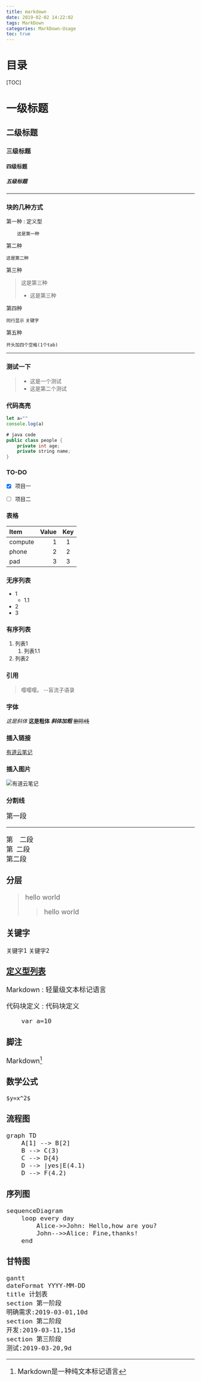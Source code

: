 ```yaml
---
title: markdown
date: 2019-02-02 14:22:02
tags: MarkDown
categories: MarkDown-Usage
toc: true
---
```

# 目录

<!-- more -->

[TOC]


# 一级标题
## 二级标题
### 三级标题
#### 四级标题
##### 五级标题

------

### 块的几种方式
第一种
:  定义型

        这是第一种
        
第二种
```
这是第二种
```

第三种
> 这是第三种
> * 这是第三种

第四种

`同行显示` `关键字`

第五种

    开头加四个空格(1个tab)

------

### 测试一下
> * 这是一个测试
> * 这是第二个测试


### 代码高亮
``` javascript
let a=""
console.log(a)
```

``` java
# java code
public class people {
    private int age;
    private string name;
}
```

### TO-DO
- [x] 项目一
- [ ] 项目二


### 表格
|Item     |Value|Key|
|:--------|----:|:-:|
|compute  |    1|  1|
|phone    |    2|  2|
|pad      |    3|  3|


### 无序列表
- 1
    - 1.1 
- 2
- 3

### 有序列表
1. 列表1
    1. 列表1.1
2. 列表2

### 引用

> 嘤嘤嘤。 --盲流子语录


### 字体
*这是斜体*
**这是粗体**
***斜体加粗***
~~删除线~~

### 插入链接
[有道云笔记](http://www.baidu.com)

### 插入图片
![有道云笔记](http://note.youdao.com/favicon.ico)

### 分割线
<font size=4>第一段
***
第&emsp;二段  
第&ensp;二段<br>
第二段

### 分层
> hello world
>> hello world

### 关键字
`关键字1` `关键字2`

### [定义型列表](#引用)

Markdown
:   轻量级文本标记语言

代码块定义
:   代码块定义

        var a=10

### 脚注
Markdown[^1]
[^1]:Markdown是一种纯文本标记语言

### 数学公式
`$y=x^2$`

### 流程图
```
graph TD
    A[1] --> B[2]
    B --> C(3)
    C --> D{4}
    D --> |yes|E(4.1)
    D --> F(4.2)

```

### 序列图
```
sequenceDiagram
    loop every day
        Alice->>John: Hello,how are you?
        John-->>Alice: Fine,thanks!
    end
```

### 甘特图
```
gantt
dateFormat YYYY-MM-DD
title 计划表
section 第一阶段
明确需求:2019-03-01,10d
section 第二阶段
开发:2019-03-11,15d
section 第三阶段
测试:2019-03-20,9d
```